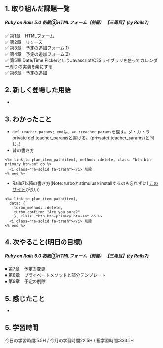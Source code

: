 ## 1. 取り組んだ課題一覧
##### Ruby on Rails 5.0 初級③HTMLフォーム（前編） 【三周目】(by Rails7)
✅ 第1章　HTMLフォーム  
✅ 第2章　リソース  
✅ 第3章　予定の追加フォーム(1)  
✅ 第4章　予定の追加フォーム(2)  
✅ 第5章  Date/Time PickerというJavascript/CSSライブラリを使ってカレンダー周りの実装を楽にする  
✅ 第6章　予定の追加  

## 2. 新しく登場した用語
- 

## 3. わかったこと
- ```def teacher_params; end```は、```=> :teacher_params```を返す。ダ・カ・ラ private def teacher_paramsと書ける。(privsate(:teacher_params)と同じ。)
- 昔の書き方
```
<%= link_to plan_item_path(item), method: :delete, class: "btn btn-primary btn-sm" do %>
  <i class="fa-solid fa-trash"></i> 削除
<% end %>
```
- Rails7以降の書き方(Note: turboとstimulusをinstallするのも忘れずに! [このサイト](https://qiita.com/yyzzyykk/items/2ce6444fef7028bd9490)が良い)
```
<%= link_to plan_item_path(item), 
  data: { 
    turbo_method: :delete, 
    turbo_confirm: "Are you sure?" 
    }, class: "btn btn-primary btn-sm" do %>
  <i class="fa-solid fa-trash"></i> 削除
<% end %>
```

## 4. 次やること(明日の目標) 
##### Ruby on Rails 5.0 初級③HTMLフォーム（前編） 【三周目】(by Rails7)
⏹ 第7章　予定の変更  
⏹ 第8章　プライベートメソッドと部分テンプレート  
⏹ 第9章　予定の削除  

## 5. 感じたこと
-  

## 5. 学習時間
今日の学習時間:5.5H / 今月の学習時間22.5H / 総学習時間:333.5H　

